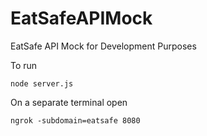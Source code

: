 EatSafeAPIMock
==============

EatSafe API Mock for Development Purposes

To run

    node server.js

On a separate terminal open

    ngrok -subdomain=eatsafe 8080
